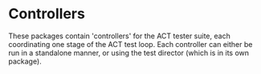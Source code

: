 # Controllers

These packages contain 'controllers' for the ACT tester suite, each coordinating
one stage of the ACT test loop.  Each controller can either be run in a standalone
manner, or using the test director (which is in its own package).